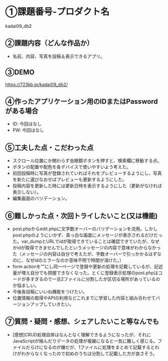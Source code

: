 # ①課題番号-プロダクト名

kadai09_db2

## ②課題内容（どんな作品か）

- 名前、内容、写真を投稿＆表示できるアプリ。

## ③DEMO

https://723kb.jp/kadai09_db2/

## ④作ったアプリケーション用のIDまたはPasswordがある場合

- ID: 今回はなし
- PW: 今回はなし

## ⑤工夫した点・こだわった点

- スクロール位置にか関わらず虫眼鏡ボタンを押すと、検索欄に移動する点。
- ボタンの配置や配色を各デバイスで使いやすいよう考えた。
- 初回投稿時に写真が登録されていればそれをプレビューするようにし、写真を新たに選びなおせばプレビューも更新するようにした。
- 投稿内容を更新した時には更新日時を表示するようにした（更新がなければ表示しない）。
- 編集画面のバリデーション。

## ⑥難しかった点・次回トライしたいこと(又は機能)

- post.phpからedit.phpに文字数オーバーのバリデーションを流用。しかしpost.phpのようにいかず、真っ白な画面にメッセージが表示されるだけだった。var_dumpとURLでidが取得できていることは確認できていたが、なぜかidが取得できませんでしたというメッセージの内容で意味がわからなかった（メッセージの内容は自分で考えたが、字数オーバーで引っかかるはずなのに、なぜidのエラーなのか意味不明で時間が溶けた。）
- form actionを””にし同一ページで登録や更新の処理を記載しているが、記述量が増え自分でも把握できなくなった。とくに登録表示処理のpost.phpはコードが多すぎるので一旦2ファイルに分割したが区切る場所があっているのか悩ましい。
- 今後各投稿にいいね機能をつけたい。
- 位置情報の取得やAPIの利用などこれまでに学習した内容と組み合わせてバージョンアップしていきたい。

## ⑦質問・疑問・感想、シェアしたいこと等なんでも

- [感想]CRUD処理自体はなんとなく理解できるようになったが、それにJavaScriptが絡んだりデータの処理が複雑になると一気に難しく感じる。ファイルだらけになるのが嫌だが、1ファイルに処理をまとめて記載するとわけがわからなくなったので初めのうちは分割して記載した方が良さそう。